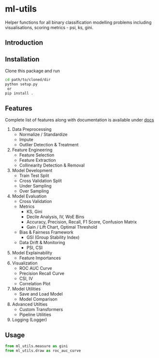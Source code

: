 # ml-utils
Helper functions for all binary classification modelling problems including visualisations, scoring metrics - psi, ks, gini.

## Introduction


## Installation
Clone this package and run
```bash
cd path/to/cloned/dir
python setup.py
 or
pip install .
```

## Features
Complete list of features along with documentation is available under [docs](./docs/ml_utils/index.html)
1. Data Preprocessing
    - Normalize / Standardize
    - Impute
    - Outlier Detection & Treatment
2. Feature Engineering
    - Feature Selection
    - Feature Extraction
    - Collinearity Detection & Removal
3. Model Development
    - Train Test Split
    - Cross Validation Split
    - Under Sampling
    - Over Sampling
4. Model Evaluation
    - Cross Validation
    - Metrics
        - KS, Gini
        - Decile Analysis, IV, WoE Bins
        - Accuracy, Precision, Recall, F1 Score, Confusion Matrix
        - Gain / Lift Chart, Optimal Threshold
    - Bias & Fairness Framework
        - GSI (Group Stability Index)
    - Data Drift & Monitoring
        - PSI, CSI
5. Model Explainability
    - Feature Importances
6. Visualization
    - ROC AUC Curve
    - Precision Recall Curve
    - CSI, IV
    - Correlation Plot
7. Model Utilities
    - Save and Load Model
    - Model Comparison
8. Advanced Utilties
    - Custom Transformers
    - Pipeline Utilities
9. Logging (Logger)

## Usage
```python
from ml_utils.measure as gini
from ml_utils.draw as roc_auc_curve
```